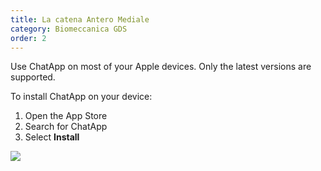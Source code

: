 ```yaml
---
title: La catena Antero Mediale
category: Biomeccanica GDS
order: 2
---
```


Use ChatApp on most of your Apple devices. Only the latest versions are supported.

To install ChatApp on your device:

1. Open the App Store
2. Search for ChatApp
3. Select **Install**

![](//placehold.it/800x600)

